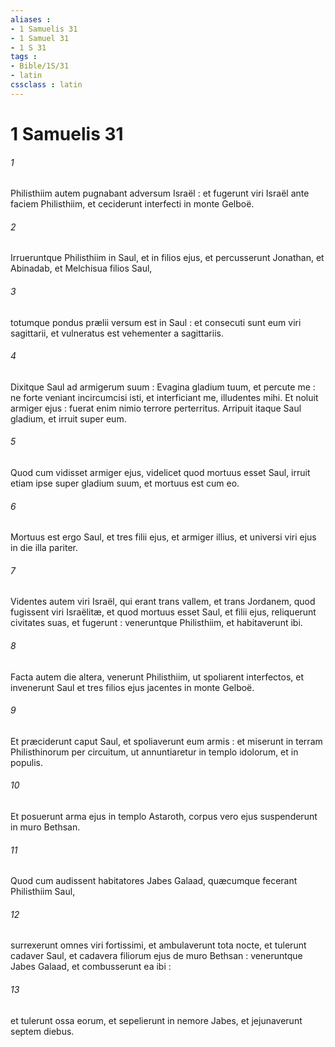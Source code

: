 ```yaml
---
aliases : 
- 1 Samuelis 31
- 1 Samuel 31
- 1 S 31
tags : 
- Bible/1S/31
- latin
cssclass : latin
---
```


# 1 Samuelis 31

###### 1
Philisthiim autem pugnabant adversum Israël : et fugerunt viri Israël ante faciem Philisthiim, et ceciderunt interfecti in monte Gelboë.
###### 2
Irrueruntque Philisthiim in Saul, et in filios ejus, et percusserunt Jonathan, et Abinadab, et Melchisua filios Saul,
###### 3
totumque pondus prælii versum est in Saul : et consecuti sunt eum viri sagittarii, et vulneratus est vehementer a sagittariis.
###### 4
Dixitque Saul ad armigerum suum : Evagina gladium tuum, et percute me : ne forte veniant incircumcisi isti, et interficiant me, illudentes mihi. Et noluit armiger ejus : fuerat enim nimio terrore perterritus. Arripuit itaque Saul gladium, et irruit super eum.
###### 5
Quod cum vidisset armiger ejus, videlicet quod mortuus esset Saul, irruit etiam ipse super gladium suum, et mortuus est cum eo.
###### 6
Mortuus est ergo Saul, et tres filii ejus, et armiger illius, et universi viri ejus in die illa pariter.
###### 7
Videntes autem viri Israël, qui erant trans vallem, et trans Jordanem, quod fugissent viri Israëlitæ, et quod mortuus esset Saul, et filii ejus, reliquerunt civitates suas, et fugerunt : veneruntque Philisthiim, et habitaverunt ibi.
###### 8
Facta autem die altera, venerunt Philisthiim, ut spoliarent interfectos, et invenerunt Saul et tres filios ejus jacentes in monte Gelboë.
###### 9
Et præciderunt caput Saul, et spoliaverunt eum armis : et miserunt in terram Philisthinorum per circuitum, ut annuntiaretur in templo idolorum, et in populis.
###### 10
Et posuerunt arma ejus in templo Astaroth, corpus vero ejus suspenderunt in muro Bethsan.
###### 11
Quod cum audissent habitatores Jabes Galaad, quæcumque fecerant Philisthiim Saul,
###### 12
surrexerunt omnes viri fortissimi, et ambulaverunt tota nocte, et tulerunt cadaver Saul, et cadavera filiorum ejus de muro Bethsan : veneruntque Jabes Galaad, et combusserunt ea ibi :
###### 13
et tulerunt ossa eorum, et sepelierunt in nemore Jabes, et jejunaverunt septem diebus.
